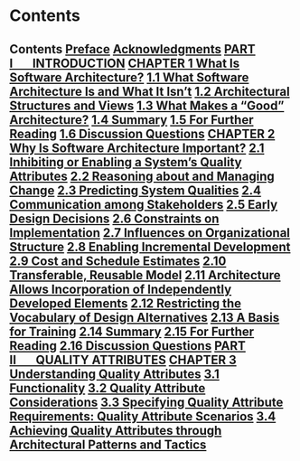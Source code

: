 # Contents

## Contents [Preface](pref02.xhtml#pref02) [Acknowledgments](pref03.xhtml#pref03) [PART I       INTRODUCTION](part01.xhtml#part01) [CHAPTER 1 What Is Software Architecture?](ch01.xhtml#ch01) [1.1 What Software Architecture Is and What It Isn’t](ch01.xhtml#ch01lev1sec1) [1.2 Architectural Structures and Views](ch01.xhtml#ch01lev1sec2) [1.3 What Makes a “Good” Architecture?](ch01.xhtml#ch01lev1sec3) [1.4 Summary](ch01.xhtml#ch01lev1sec4) [1.5 For Further Reading](ch01.xhtml#ch01lev1sec5) [1.6 Discussion Questions](ch01.xhtml#ch01lev1sec6) [CHAPTER 2 Why Is Software Architecture Important?](ch02.xhtml#ch02) [2.1 Inhibiting or Enabling a System’s Quality Attributes](ch02.xhtml#ch02lev1sec1) [2.2 Reasoning about and Managing Change](ch02.xhtml#ch02lev1sec2) [2.3 Predicting System Qualities](ch02.xhtml#ch02lev1sec3) [2.4 Communication among Stakeholders](ch02.xhtml#ch02lev1sec4) [2.5 Early Design Decisions](ch02.xhtml#ch02lev1sec5) [2.6 Constraints on Implementation](ch02.xhtml#ch02lev1sec6) [2.7 Influences on Organizational Structure](ch02.xhtml#ch02lev1sec7) [2.8 Enabling Incremental Development](ch02.xhtml#ch02lev1sec8) [2.9 Cost and Schedule Estimates](ch02.xhtml#ch02lev1sec9) [2.10 Transferable, Reusable Model](ch02.xhtml#ch02lev1sec10) [2.11 Architecture Allows Incorporation of Independently Developed Elements](ch02.xhtml#ch02lev1sec11) [2.12 Restricting the Vocabulary of Design Alternatives](ch02.xhtml#ch02lev1sec12) [2.13 A Basis for Training](ch02.xhtml#ch02lev1sec13) [2.14 Summary](ch02.xhtml#ch02lev1sec14) [2.15 For Further Reading](ch02.xhtml#ch02lev1sec15) [2.16 Discussion Questions](ch02.xhtml#ch02lev1sec16) [PART II       QUALITY ATTRIBUTES](part02.xhtml#part02) [CHAPTER 3 Understanding Quality Attributes](ch03.xhtml#ch03) [3.1 Functionality](ch03.xhtml#ch03lev1sec1) [3.2 Quality Attribute Considerations](ch03.xhtml#ch03lev1sec2) [3.3 Specifying Quality Attribute Requirements: Quality Attribute Scenarios](ch03.xhtml#ch03lev1sec3) [3.4 Achieving Quality Attributes through Architectural Patterns and Tactics](ch03.xhtml#ch03lev1sec4)